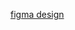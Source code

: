 [figma design](https://www.figma.com/design/8Hv1xZc0c7CWDYjsimNHXc/Untitled?node-id=6-17&t=UxKbkKat588ihiwI-1)
